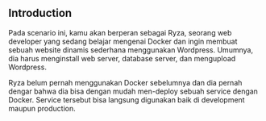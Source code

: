 ## Introduction

Pada scenario ini, kamu akan berperan sebagai Ryza, seorang web developer yang sedang belajar mengenai Docker dan ingin membuat sebuah website dinamis sederhana menggunakan Wordpress. Umumnya, dia harus menginstall web server, database server, dan mengupload Wordpress.

Ryza belum pernah menggunakan Docker sebelumnya dan dia pernah dengar bahwa dia bisa dengan mudah men-deploy sebuah service dengan Docker. Service tersebut bisa langsung digunakan baik di development maupun production.